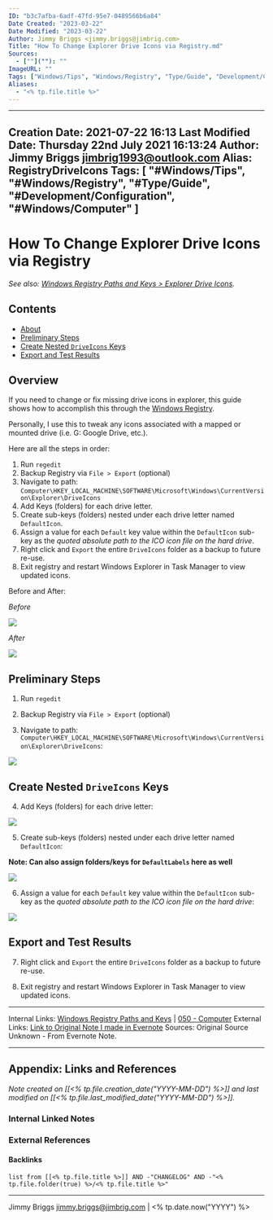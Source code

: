```yaml
---
ID: "b3c7afba-6adf-47fd-95e7-0489566b6a84"
Date Created: "2023-03-22"
Date Modified: "2023-03-22"
Author: Jimmy Briggs <jimmy.briggs@jimbrig.com>
Title: "How To Change Explorer Drive Icons via Registry.md"
Sources: 
  - [""](""): ""
ImageURL: ""
Tags: ["Windows/Tips", "Windows/Registry", "Type/Guide", "Development/Configuration", "Windows/Computer", "About", "Preliminary", "Create", "Export"]
Aliases:
  - "<% tp.file.title %>"
---
```


---
Creation Date: 2021-07-22 16:13
Last Modified Date: Thursday 22nd July 2021 16:13:24
Author: Jimmy Briggs <jimbrig1993@outlook.com>
Alias: RegistryDriveIcons
Tags:
  [
    "#Windows/Tips",
		"#Windows/Registry",
    "#Type/Guide",
    "#Development/Configuration",
    "#Windows/Computer"
  ]
---

# How To Change Explorer Drive Icons via Registry

*See also: [Windows Registry Paths and Keys > Explorer Drive Icons](Windows%20Registry%20Paths%20and%20Keys#Explorer%20Drive%20Icons).*

## Contents

- [About](#About)
- [Preliminary Steps](#Preliminary%20Steps)
- [Create Nested `DriveIcons` Keys](#Create%20Nested%20`DriveIcons`%20Keys)
- [Export and Test Results](#Export%20and%20Test%20Results)


## Overview

If you need to change or fix missing drive icons in explorer, this guide shows how to accomplish this through the [Windows Registry](2-Slipbox/Windows%20Registry.md).

Personally, I use this to tweak any icons associated with a mapped or mounted drive (i.e. G: Google Drive, etc.).

Here are all the steps in order:

1.  Run `regedit`
2. Backup Registry via `File > Export` (optional)
3. Navigate to path: `Computer\HKEY_LOCAL_MACHINE\SOFTWARE\Microsoft\Windows\CurrentVersion\Explorer\DriveIcons`
4. Add Keys (folders) for each drive letter.
5. Create sub-keys (folders) nested under each drive letter named `DefaultIcon`.
6. Assign a value for each `Default` key value within the `DefaultIcon` sub-key as the *quoted absolute path to the ICO icon file on the hard drive*.
7.  Right click and `Export` the entire `DriveIcons` folder as a backup to future re-use.
8.  Exit registry and restart Windows Explorer in Task Manager to view updated icons.  

Before and After:

*Before*

![](assets/WinReg-DriveIconMissing.png)

*After*

![](assets/WinReg-DriveIconAdded.png)

## Preliminary Steps

1.  Run `regedit`

2. Backup Registry via `File > Export` (optional)

3. Navigate to path: `Computer\HKEY_LOCAL_MACHINE\SOFTWARE\Microsoft\Windows\CurrentVersion\Explorer\DriveIcons`:

![](assets/WinReg-DriveIcons-Path.png)

## Create Nested `DriveIcons` Keys

4. Add Keys (folders) for each drive letter:

![](assets/WinReg-DriveIcons-Mapped-Drive-Folders.png)

5. Create sub-keys (folders) nested under each drive letter named `DefaultIcon`:

**Note: Can also assign folders/keys for `DefaultLabels` here as well**

![](assets/WinReg-DriveIcons-Subfolders.png)

6. Assign a value for each `Default` key value within the `DefaultIcon` sub-key as the *quoted absolute path to the ICO icon file on the hard drive*:

![](assets/WinReg-DriveIcons-DefaultIcon-Keys.png)

## Export and Test Results

7.  Right click and `Export` the entire `DriveIcons` folder as a backup to future re-use.
    
8.  Exit registry and restart Windows Explorer in Task Manager to view updated icons.  

***

Internal Links: [Windows Registry Paths and Keys](Windows%20Registry%20Paths%20and%20Keys.md) | [050 - Computer](../1-Maps-of-Content/050%20-%20Computer.md)
External Links: [Link to Original Note I made in Evernote](https://www.evernote.com/shard/s694/nl/215210942/5408768b-06b3-4211-a923-131c595b16c9?title=Changing%20Windows%20Network%20Drive%20Icons%20and%20Labels%20via%20the%20Registry)
Sources: Original Source Unknown - From Evernote Note.





***

## Appendix: Links and References

*Note created on [[<% tp.file.creation_date("YYYY-MM-DD") %>]] and last modified on [[<% tp.file.last_modified_date("YYYY-MM-DD") %>]].*

### Internal Linked Notes

### External References

#### Backlinks

```dataview
list from [[<% tp.file.title %>]] AND -"CHANGELOG" AND -"<% tp.file.folder(true) %>/<% tp.file.title %>"
```


***

Jimmy Briggs <jimmy.briggs@jimbrig.com> | <% tp.date.now("YYYY") %>